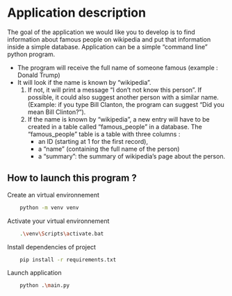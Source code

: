 # Application description

The goal of the application we would like you to develop is to find information about famous
people on wikipedia and put that information inside a simple database. Application can be a
simple “command line” python program.

-  The program will receive the full name of someone famous (example : Donald Trump)
- It will look if the name is known by “wikipedia”.
    1. If not, it will print a message “I don’t not know this person”. If possible, it could also
        suggest another person with a similar name. (Example: if you type Bill Clanton, the
        program can suggest “Did you mean Bill Clinton?”).
    2. If the name is known by “wikipedia”, a new entry will have to be created in a table
        called “famous_people” in a database. The “famous_people” table is a table with
        three columns :
        - an ID (starting at 1 for the first record),
        - a “name” (containing the full name of the person)
        - a “summary”: the summary of wikipedia’s page about the person.


## How to launch this program ?

Create an virtual environnement

```bash
    python -m venv venv
```

Activate your virtual environnement
```bash
    .\venv\Scripts\activate.bat
```

Install dependencies of project

```bash
    pip install -r requirements.txt
```

Launch application
```bash
    python .\main.py
```
